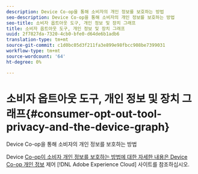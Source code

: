```yaml
---
description: Device Co-op을 통해 소비자의 개인 정보를 보호하는 방법
seo-description: Device Co-op을 통해 소비자의 개인 정보를 보호하는 방법
seo-title: 소비자 옵트아웃 도구, 개인 정보 및 장치 그래프
title: 소비자 옵트아웃 도구, 개인 정보 및 장치 그래프
uuid: 2f7827da-7320-4cb0-bfe0-d64de6b1adb6
translation-type: tm+mt
source-git-commit: c1d0bc05d3f211fa3e899e98fbcc908be7399031
workflow-type: tm+mt
source-wordcount: '64'
ht-degree: 0%

---
```



# 소비자 옵트아웃 도구, 개인 정보 및 장치 그래프{#consumer-opt-out-tool-privacy-and-the-device-graph}

Device Co-op을 통해 소비자의 개인 정보를 보호하는 방법

Device [Co-op이 소비자 개인 정보를 보호하는 방법에 대한 자세한 내용은 Device Co-op 개인 정보](https://cross-device-privacy.adobe.com/) 제어 [!DNL Adobe Experience Cloud] 사이트를 참조하십시오.

